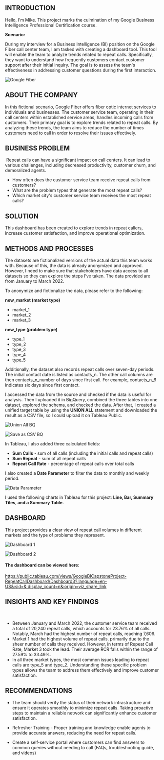 ## INTRODUCTION

Hello, I'm Mike.  This project marks the culmination of my Google Business Intelligence Professional Certification course.

**Scenario:**

During my interview for a Business Intelligence (BI) position on the Google Fiber call center team, I am tasked with creating a dashboard tool. This tool will enable the team to analyze trends related to repeat calls. Specifically, they want to understand how frequently customers contact customer support after their initial inquiry. The goal is to assess the team's effectiveness in addressing customer questions during the first interaction.

![Google Fiber](https://github.com/mikepascua/GoogleFiberDashboard/assets/170308027/01dbbb9c-137b-4f37-9b35-5bebfd7c83c7)

## ABOUT THE COMPANY

In this fictional scenario, Google Fiber offers fiber optic internet services to individuals and businesses.  The customer service team, operating in their call centers within established service areas, handles incoming calls from customers.  Their primary goal is to explore trends related to repeat calls.  By analyzing these trends, the team aims to reduce the number of times customers need to call in order to resolve their issues effectively.

## BUSINESS PROBLEM
​
Repeat calls can have a significant impact on call centers.  It can lead to various challenges, including decreased productivity, customer churn, and demoralized agents.
​
* How often does the customer service team receive repeat calls from customers?
* What are the problem types that generate the most repeat calls?
* Which market city's customer service team receives the most repeat calls?
​
## SOLUTION

This dashboard has been created to explore trends in repeat callers, increase customer satisfaction, and improve operational optimization.

## METHODS AND PROCESSES

The datasets are fictionalized versions of the actual data this team works with. Because of this, the data is already anonymized and approved. However, I need to make sure that stakeholders have data access to all datasets so they can explore the steps I’ve taken. The data provided are from January to March 2022.

To anonymize and fictionalize the data, please refer to the following:

**new_market (market type)**

* market_1
* market_2
* market_3

**new_type (problem type)**

* type_1
* type_2
* type_3
* type_4
* type_5

Additionally, the dataset also records repeat calls over seven-day periods. The initial contact date is listed as contacts_n. The other call columns are then contacts_n_number of days since first call. For example, contacts_n_6 indicates six days since first contact. 

I accessed the data from the source and checked if the data is useful for analysis.  Then I uploaded it in BigQuery, combined the three tables into one dataset, explored the schema, and checked the data.  After that, I created a unified target table by using the **UNION ALL** statement and downloaded the result as a CSV file, so I could upload it on Tableau Public. 

![Union All BQ](https://github.com/mikepascua/GoogleFiberDashboard/assets/170308027/9aaef840-ca65-4d22-87ed-90b1000d1b34)

![Save as CSV BQ](https://github.com/mikepascua/GoogleFiberDashboard/assets/170308027/a51bf4e7-b512-4ca1-bc6b-69cf4cabd99c)

In Tableau, I also added three calculated fields:

* **Sum Calls** - sum of all calls (including the initial calls and repeat calls)
* **Sum Repeat** - sum of all repeat calls
* **Repeat Call Rate** - percentage of repeat calls over total calls

I also created a **Date Parameter** to filter the data to monthly and weekly period.

![Data Parameter](https://github.com/mikepascua/GoogleFiberDashboard/assets/170308027/ac16038f-0dc1-4a55-a77d-8c8aff1e81f1)

I used the following charts in Tableau for this project:  **Line, Bar, Summary Tiles, and a Summary Table.**

## DASHBOARD

This project provides a clear view of repeat call volumes in different markets and the type of problems they represent.

![Dashboard 1](https://github.com/mikepascua/GoogleFiberDashboard/assets/170308027/8303dd02-24ec-4aee-933b-8a965ffd2ccf)

![Dashboard 2](https://github.com/mikepascua/GoogleFiberDashboard/assets/170308027/b03308ef-cd19-49e1-94e8-02b9c7852133)

#### The dashboard can be viewed here: 

<https://public.tableau.com/views/GoogleBICapstoneProject-RepeatCallDashboard/Dashboard3?:language=en-US&:sid=&:display_count=n&:origin=viz_share_link>

## INSIGHTS AND KEY FINDINGS
​
* Between January and March 2022, the customer service team received a total of 20,240 repeat calls, which accounts for 23.76% of all calls.  Notably, March had the highest number of repeat calls, reaching 7,606.
​
* Market 1 had the highest volume of repeat calls, primarily due to the sheer number of calls they received.  However, in terms of Repeat Call Rate, Market 3 took the lead.  Their average RCR falls within the range of 27.59% to 33.49%.
​
* In all three market types, the most common issues leading to repeat calls are type_5 and type_2.  Understanding these specific problem types allows the team to address them effectively and improve customer satisfaction.

## RECOMMENDATIONS

* The team should verify  the status of their network infrastructure and ensure it operates smoothly to minimize repeat calls.  Taking proactive steps to maintain a reliable network can significantly enhance customer satisfaction.

* Refresher Training - Proper training and knowledge enable agents to provide accurate answers, reducing the need for repeat calls.

* Create a self-service portal where customers can find answers to common queries without needing to call (FAQs, troubleshooting guide, and videos)









​
